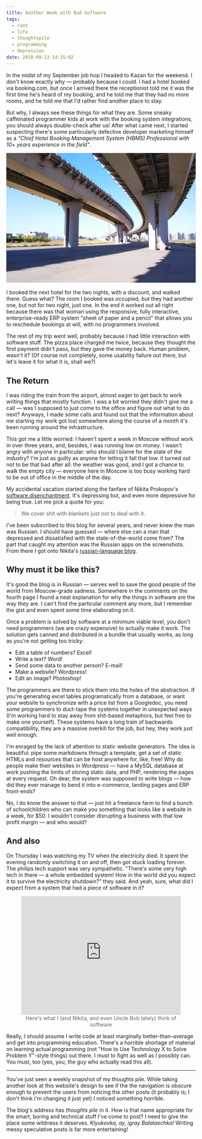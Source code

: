 ```yaml
---
title: Another Week with Bad Software
tags:
  - rant
  - life
  - thoughtspile
  - programming
  - depression
date: 2018-09-23 14:35:02
---
```



In the midst of my September job hop I headed to Kazan for the weekend. I don't know exactly why — probably because I could. I had a hotel booked via booking.com, but once I arrived there the receptionist told me it was the first time he's heard of my booking, and he told me that they had no more rooms, and he told me that I'd rather find another place to stay.

But why, I always see these things for what they are. Some sneaky caffeinated programmer kids at work with the booking system integrations, you should always double-check after us! After what came next, I started suspecting there's some particularly defective developer marketing himself as a _"Chief Hotel Booking Management System (HBMS) Professional with 10+ years experience in the field"_.

![](/images/kazan-bridge.jpg)

I booked the next hotel for the two nights, with a discount, and walked there. Guess what? The room I booked was occupied, but they had another one, but not for two night, just one. In the end it worked out all right because there was that woman using the responsive, fully interactive, enterprise-ready ERP system "sheet of paper and a pencil" that allows you to reschedule bookings at will, with no programmers involved.

The rest of my trip went well, probably because I had little interaction with software stuff. The pizza place charged me twice, because they thought the first payment didn't pass, but they gave the money back. Human problem, wasn't it? (Of course not completely, some usability failure out there, but let's leave it for what it is, shall we?)

## The Return

I was riding the train from the airport, almost eager to get back to work writing things that mostly function. I was a bit worried they didn't give me a call — was I supposed to just come to the office and figure out what to do next? Anyways, I made some calls and found out that the information about me starting my work got lost somewhere along the course of a month it's been running around the infrastructure.

This got me a little worried: I haven't spent a week in Moscow without work in over three years, and, besides, I was running low on money. I wasn't angry with anyone in particular: who should I blame for the state of the industry? I'm just as guilty as anyone for letting it fall that low. it turned out not to be that bad after all: the weather was good, and I got a chance to walk the empty city — everyone here in Moscow is too busy working hard to be out of office in the middle of the day.

My accidental vacation started along the fanfare of Nikita Prokopov's [software disenchantment](http://tonsky.me/blog/disenchantment/). It's depressing but, and even more depressive for being true. Let me pick a quote for you:

> We cover shit with blankets just not to deal with it.

I've been subscribed to this blog for several years, and never knew the man was Russian. I should have guessed — where else can a man that depressed and dissatisfied with the state-of-the-world come from? The part that caught my attention was the Russian apps on the screenshots. From there I got onto Nikita's [russian-language blog](https://tonsky.livejournal.com/).

## Why must it be like this?

It's good the blog is in Russian — serves well to save the good people of the world from Moscow-grade sadness. Somewhere in the comments on the fourth page I found a neat explanation for why the things in software are the way they are. I can't find the particular comment any more, but I remember the gist and even spent some time elaborating on it.

Once a problem is solved by software at a minimum viable level, you don't need programmers (we are crazy expensive) to actually make it work. The solution gets canned and distributed in a bundle that usually works, as long as you're not getting too tricky:

- Edit a table of numbers? Excel!
- Write a text? Word!
- Send some data to another person? E-mail!
- Make a website? Wordpress!
- Edit an image? Photoshop!

The programmers are there to stick them into the holes of the abstraction. If you're generating excel tables programatically from a database, or want your website to synchronize with a price list from a Googledoc, you need some programmers to duct-tape the systems together in unexpected ways (I'm working hard to stay away from shit-based metaphors, but feel free to make one yourself). These systems have a long train of backwards compatibility, they are a massive overkill for the job, but hey, they work just well enough.

I'm enraged by the lack of attention to static website generators. The idea is beautiful: pipe some markdowns through a template, get a set of static HTMLs and resources that can be host anywhere for, like, free! Why do people make their websites in Wordpress — have a MySQL database at work pushing the limits of storing static data, and PHP, rendering the pages at every request. Oh dear, the system was supposed to write blogs — how did they ever manage to bend it into e-commerce, landing pages and ERP front-ends?

No, I do know the answer to that — just hit a freelance farm to find a bunch of schoolchildren who can make you something that looks like a website in a week, for $50. I wouldn't consider disrupting a business with that low profit margin — and who would?

## And also

On Thursday I was watching my TV when the electricity died. It spent the evening randomly switching it on and off, then got stuck loading forever. The philips tech support was very sympathetic. "There's some very high tech in there — a whole embedded system! How in the world did you expect it to survive the electricity shutdown?" they said. And yeah, sure, what did I expect from a system that had a piece of software in it?

<figure>
  <iframe style="margin: 0 auto; display: block; max-width: 100%" width="560" height="315" src="https://www.youtube.com/embed/-eREiQhBDIk?rel=0&amp;start=230" frameborder="0" allow="autoplay; encrypted-media" allowfullscreen></iframe>
  <div style="text-align: center; color: #666">Here's what I (and Nikita, and even Uncle Bob lately) think of software</div>
</figure>

Really, I should assume I write code at least marginally better-than-average and get into programming education. There's a horrible shortage of material on learning actual programming (not "How to Use Technology X to Solve Problem Y"-style things) out there. I must to fight as well as I possibly can. You must, too (yes, you, the guy who actually read this all).

---

You've just seen a weekly snapshot of my thoughts pile. While taking another look at this website's design to see if the the navigation is obscure enough to prevent the users from noticing the other posts (it probably is; I don't think i'm changing it just yet) I noticed something horrible.

The blog's address has _thoughts pile_ in it. How is that name appropriate for the smart, boring and technical stuff I've come to post? I need to give the place some wildness it deserves. _Klyukovka, ay, igray Balalaechka!_ Writing messy speculative posts is far more entertaining!
